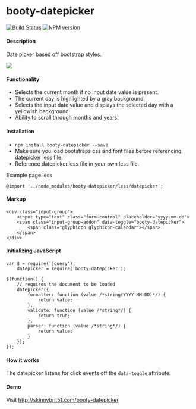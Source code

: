 booty-datepicker
================

[![Build Status](https://travis-ci.org/skinnybrit51/booty-datepicker.svg?branch=master)](https://travis-ci.org/skinnybrit51/booty-datepicker)
[![NPM version](https://badge.fury.io/js/booty-datepicker.svg)](http://badge.fury.io/js/booty-datepicker)


#### Description
Date picker based off bootstrap styles.

![](http://skinnybrit51.com/images/booty-datepicker.png)

#### Functionality
* Selects the current month if no input date value is present.
* The current day is highlighted by a gray background.
* Selects the input date value and displays the selected day with a yellowish background.
* Ability to scroll through months and years.

#### Installation
* <code>npm install booty-datepicker --save</code>
* Make sure you load bootstraps css and font files before referencing datepicker less file. 
* Reference datepicker.less file in your own less file.

Example page.less
````
@import '../node_modules/booty-datepicker/less/datepicker';
````

#### Markup
````
<div class="input-group">
    <input type="text" class="form-control" placeholder="yyyy-mm-dd">
    <span class="input-group-addon" data-toggle="booty-datepicker">     
        <span class="glyphicon glyphicon-calendar"></span>
    </span>
</div>
````

#### Initializing JavaScript
````
var $ = require('jquery'),
    datepicker = require('booty-datepicker');

$(function() {
    // requires the document to be loaded
    datepicker({
        formatter: function (value /*string(YYYY-MM-DD)*/) {
            return value;
        },
        validate: function (value /*string*/) {
            return true;
        },
        parser: function (value /*string*/) {
            return value;
        }
    });
});
````

#### How it works
The datepicker listens for click events off the <code>data-toggle</code> attribute.


#### Demo
Visit http://skinnybrit51.com/booty-datepicker
